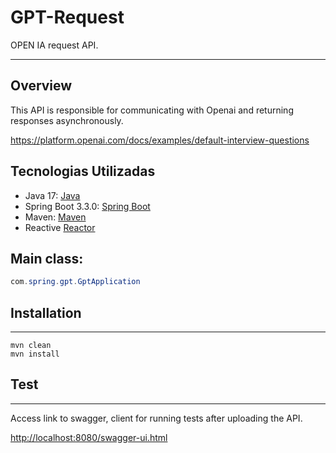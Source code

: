 GPT-Request
=================
OPEN IA request API.

---
## Overview  
This API is responsible for communicating with Openai and returning responses asynchronously.

https://platform.openai.com/docs/examples/default-interview-questions

## Tecnologias Utilizadas

- Java 17: [Java]
- Spring Boot 3.3.0: [Spring Boot]
- Maven: [Maven]
- Reactive [Reactor]

[Java]: https://www.java.com
[Spring Boot]: https://spring.io/projects/spring-boot
[Maven]: https://maven.apache.org
[Reactor]: https://spring.io/reactive


## Main class:

``` java
com.spring.gpt.GptApplication
```

## Installation

---
```
mvn clean
mvn install
```
## Test

---
Access link to swagger, client for running tests after uploading the API.

<a href="http://localhost:8080/swagger-ui.html">http://localhost:8080/swagger-ui.html</a>




